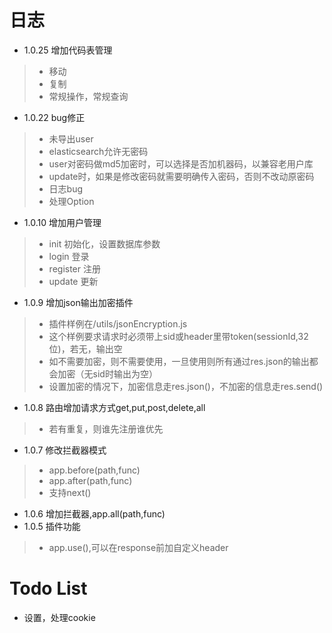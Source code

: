 # 日志
- 1.0.25 增加代码表管理
>- 移动
>- 复制
>- 常规操作，常规查询
- 1.0.22 bug修正
>- 未导出user
>- elasticsearch允许无密码
>- user对密码做md5加密时，可以选择是否加机器码，以兼容老用户库
>- update时，如果是修改密码就需要明确传入密码，否则不改动原密码
>- 日志bug
>- 处理Option
- 1.0.10 增加用户管理
>- init 初始化，设置数据库参数
>- login 登录
>- register 注册
>- update 更新
- 1.0.9 增加json输出加密插件
>- 插件样例在/utils/jsonEncryption.js
>- 这个样例要求请求时必须带上sid或header里带token(sessionId,32位)，若无，输出空
>- 如不需要加密，则不需要使用，一旦使用则所有通过res.json的输出都会加密（无sid时输出为空）
>- 设置加密的情况下，加密信息走res.json()，不加密的信息走res.send()
- 1.0.8 路由增加请求方式get,put,post,delete,all
>- 若有重复，则谁先注册谁优先
- 1.0.7 修改拦截器模式
>- app.before(path,func)      
>- app.after(path,func)
>- 支持next()
- 1.0.6 增加拦截器,app.all(path,func)
- 1.0.5 插件功能
>- app.use(),可以在response前加自定义header

# Todo List
- 设置，处理cookie
